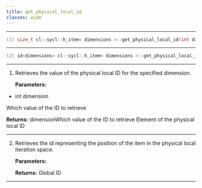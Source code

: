 ```yaml
---
title: get_physical_local_id
classes: wide
---
```



---

```cpp
(1) size_t cl::sycl::h_item< dimensions >::get_physical_local_id(int dimension) const
```

---

```cpp
(2) id<dimensions> cl::sycl::h_item< dimensions >::get_physical_local_id() const
```

---

1. Retrieves the value of the physical local ID for the specified dimension. 

   **Parameters:**

  * int dimension

   Which value of the ID to retrieve 

   **Returns:** dimensionWhich value of the ID to retrieve Element of the physical local ID 

---

2. Retrieves the id representing the position of the item in the physical local iteration space. 

   **Parameters:**

   **Returns:** Global ID 

---

